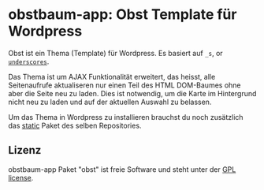 obstbaum-app: Obst Template für Wordpress
=========================================

Obst ist ein Thema (Template) für Wordpress. Es basiert auf `_s`, or [`underscores`](http://underscores.me/).

Das Thema ist um AJAX Funktionalität erweitert, das heisst, alle Seitenaufrufe aktualiseren nur einen Teil des HTML DOM-Baumes ohne aber die Seite neu zu laden. Dies ist notwendig, um die Karte im Hintergrund nicht neu zu laden und auf der aktuellen Auswahl zu belassen.

Um das Thema in Wordpress zu installieren brauchst du noch zusätzlich das [static](https://github.com/geraldo/obstbaum-app/tree/master/static) Paket des selben Repositories.

## Lizenz

obstbaum-app Paket "obst" ist freie Software und steht unter der [GPL license](license.txt).
